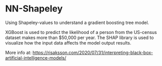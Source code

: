 # NN-Shapeley
Using Shapeley-values to understand a gradient boosting tree model.

XGBoost is used to predict the likelihood of a person from the US-census dataset makes more than $50,000 per year. The SHAP library is used to visualize how the input data affects the model output results.

More info at: https://risaksson.com/2020/07/31/interpreting-black-box-artificial-intelligence-models/
